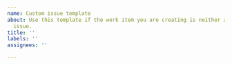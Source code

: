 ```yaml
---
name: Custom issue template
about: Use this template if the work item you are creating is neither a bug nor an
  issue.
title: ''
labels: ''
assignees: ''

---
```



